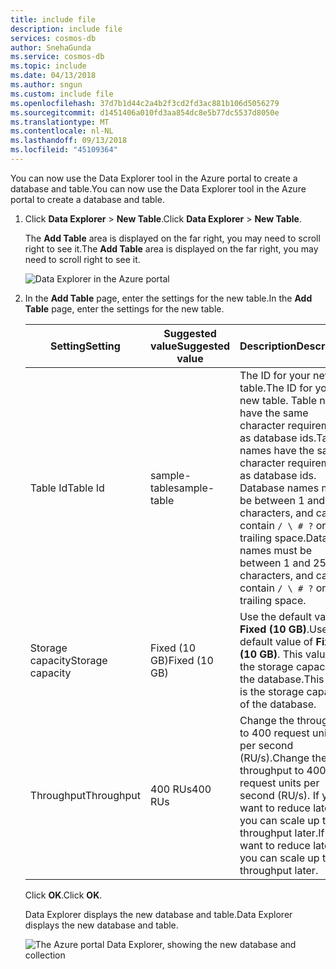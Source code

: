 ```yaml
---
title: include file
description: include file
services: cosmos-db
author: SnehaGunda
ms.service: cosmos-db
ms.topic: include
ms.date: 04/13/2018
ms.author: sngun
ms.custom: include file
ms.openlocfilehash: 37d7b1d44c2a4b2f3cd2fd3ac881b106d5056279
ms.sourcegitcommit: d1451406a010fd3aa854dc8e5b77dc5537d8050e
ms.translationtype: MT
ms.contentlocale: nl-NL
ms.lasthandoff: 09/13/2018
ms.locfileid: "45109364"
---
```

<span data-ttu-id="8833d-103">You can now use the Data Explorer tool in the Azure portal to create a database and table.</span><span class="sxs-lookup"><span data-stu-id="8833d-103">You can now use the Data Explorer tool in the Azure portal to create a database and table.</span></span> 

1. <span data-ttu-id="8833d-104">Click **Data Explorer** > **New Table**.</span><span class="sxs-lookup"><span data-stu-id="8833d-104">Click **Data Explorer** > **New Table**.</span></span> 
    
    <span data-ttu-id="8833d-105">The **Add Table** area is displayed on the far right, you may need to scroll right to see it.</span><span class="sxs-lookup"><span data-stu-id="8833d-105">The **Add Table** area is displayed on the far right, you may need to scroll right to see it.</span></span>

    ![Data Explorer in the Azure portal](./media/cosmos-db-create-table/azure-cosmosdb-data-explorer.png)

2. <span data-ttu-id="8833d-107">In the **Add Table** page, enter the settings for the new table.</span><span class="sxs-lookup"><span data-stu-id="8833d-107">In the **Add Table** page, enter the settings for the new table.</span></span>

    <span data-ttu-id="8833d-108">Setting</span><span class="sxs-lookup"><span data-stu-id="8833d-108">Setting</span></span>|<span data-ttu-id="8833d-109">Suggested value</span><span class="sxs-lookup"><span data-stu-id="8833d-109">Suggested value</span></span>|<span data-ttu-id="8833d-110">Description</span><span class="sxs-lookup"><span data-stu-id="8833d-110">Description</span></span>
    ---|---|---
    <span data-ttu-id="8833d-111">Table Id</span><span class="sxs-lookup"><span data-stu-id="8833d-111">Table Id</span></span>|<span data-ttu-id="8833d-112">sample-table</span><span class="sxs-lookup"><span data-stu-id="8833d-112">sample-table</span></span>|<span data-ttu-id="8833d-113">The ID for your new table.</span><span class="sxs-lookup"><span data-stu-id="8833d-113">The ID for your new table.</span></span> <span data-ttu-id="8833d-114">Table names have the same character requirements as database ids.</span><span class="sxs-lookup"><span data-stu-id="8833d-114">Table names have the same character requirements as database ids.</span></span> <span data-ttu-id="8833d-115">Database names must be between 1 and 255 characters, and cannot contain `/ \ # ?` or a trailing space.</span><span class="sxs-lookup"><span data-stu-id="8833d-115">Database names must be between 1 and 255 characters, and cannot contain `/ \ # ?` or a trailing space.</span></span>
    <span data-ttu-id="8833d-116">Storage capacity</span><span class="sxs-lookup"><span data-stu-id="8833d-116">Storage capacity</span></span>| <span data-ttu-id="8833d-117">Fixed (10 GB)</span><span class="sxs-lookup"><span data-stu-id="8833d-117">Fixed (10 GB)</span></span>|<span data-ttu-id="8833d-118">Use the default value of **Fixed (10 GB)**.</span><span class="sxs-lookup"><span data-stu-id="8833d-118">Use the default value of **Fixed (10 GB)**.</span></span> <span data-ttu-id="8833d-119">This value is the storage capacity of the database.</span><span class="sxs-lookup"><span data-stu-id="8833d-119">This value is the storage capacity of the database.</span></span>
    <span data-ttu-id="8833d-120">Throughput</span><span class="sxs-lookup"><span data-stu-id="8833d-120">Throughput</span></span>|<span data-ttu-id="8833d-121">400 RUs</span><span class="sxs-lookup"><span data-stu-id="8833d-121">400 RUs</span></span>|<span data-ttu-id="8833d-122">Change the throughput to 400 request units per second (RU/s).</span><span class="sxs-lookup"><span data-stu-id="8833d-122">Change the throughput to 400 request units per second (RU/s).</span></span> <span data-ttu-id="8833d-123">If you want to reduce latency, you can scale up the throughput later.</span><span class="sxs-lookup"><span data-stu-id="8833d-123">If you want to reduce latency, you can scale up the throughput later.</span></span>

    <span data-ttu-id="8833d-124">Click **OK**.</span><span class="sxs-lookup"><span data-stu-id="8833d-124">Click **OK**.</span></span>

    <span data-ttu-id="8833d-125">Data Explorer displays the new database and table.</span><span class="sxs-lookup"><span data-stu-id="8833d-125">Data Explorer displays the new database and table.</span></span>

    ![The Azure portal Data Explorer, showing the new database and collection](./media/cosmos-db-create-table/azure-cosmos-db-new-table.png)